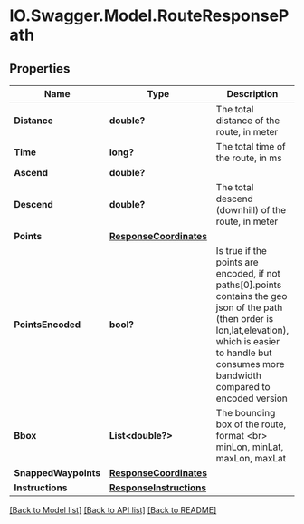 # IO.Swagger.Model.RouteResponsePath
## Properties

Name | Type | Description | Notes
------------ | ------------- | ------------- | -------------
**Distance** | **double?** | The total distance of the route, in meter | [optional] 
**Time** | **long?** | The total time of the route, in ms | [optional] 
**Ascend** | **double?** |  | [optional] 
**Descend** | **double?** | The total descend (downhill) of the route, in meter | [optional] 
**Points** | [**ResponseCoordinates**](ResponseCoordinates.md) |  | [optional] 
**PointsEncoded** | **bool?** | Is true if the points are encoded, if not paths[0].points contains the geo json of the path (then order is lon,lat,elevation), which is easier to handle but consumes more bandwidth compared to encoded version | [optional] 
**Bbox** | **List&lt;double?&gt;** | The bounding box of the route, format &lt;br&gt; minLon, minLat, maxLon, maxLat | [optional] 
**SnappedWaypoints** | [**ResponseCoordinates**](ResponseCoordinates.md) |  | [optional] 
**Instructions** | [**ResponseInstructions**](ResponseInstructions.md) |  | [optional] 

[[Back to Model list]](../README.md#documentation-for-models) [[Back to API list]](../README.md#documentation-for-api-endpoints) [[Back to README]](../README.md)


